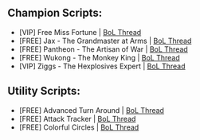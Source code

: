 Champion Scripts:
------------
*   \[VIP\] Free Miss Fortune | [BoL Thread](http://botoflegends.com/forum/topic/16619-scriptfree-adc-series-miss-fortune/)
*   \[FREE\] Jax - The Grandmaster at Arms | [BoL Thread](http://botoflegends.com/forum/topic/21556-script-jax-the-grandmaster-at-arms/)
*   \[FREE\] Pantheon - The Artisan of War | [BoL Thread](http://botoflegends.com/forum/topic/7417-script-pantheon-the-artisan-of-war/)
*   \[FREE\] Wukong - The Monkey King | [BoL Thread](http://botoflegends.com/forum/topic/9698-script-wukong-the-monkey-king/)
*   \[VIP\] Ziggs - The Hexplosives Expert | [BoL Thread](http://botoflegends.com/forum/topic/19325-script-ziggs-the-hexplosives-expert/)

Utility Scripts:
------------
*   \[FREE\] Advanced Turn Around | [BoL Thread](http://botoflegends.com/forum/topic/24671-utility-advanced-turnaround/)
*   \[FREE\] Attack Tracker | [BoL Thread](http://botoflegends.com/forum/topic/23420-utility-attack-tracker/)
*   \[FREE\] Colorful Circles | [BoL Thread](http://botoflegends.com/forum/topic/23286-rainbow-colorful-circles/)
